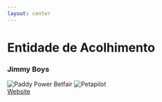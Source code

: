 ```yaml
---
layout: center
---
```


<JimmyBoysLogo class="w-100px mb-4 inline-flex" />

<h1 class="font-300 no-mb">Entidade de Acolhimento</h1>
<h3 class="font-bold-force text-altBlue dark:text-current">Jimmy Boys</h3>
<div class="my-10 grid grid-cols-3 gap-2 w-max items-center">
<v-clicks>
<KuantoKustaLogo class="w-75px" />
<img src="/media/projects/paddypower.png" alt="Paddy Power Betfair" class="w-75px" />
<img src="/media/projects/petapilot.png" alt="Petapilot" class="w-75px" />
</v-clicks>
</div>

<a v-click="4" href="https://jimmyboys.pt" target="_blank" class="mt-4 inline-flex items-center text-xs gap-1 w-auto">
<akar-icons:link-on class="inline" /> Website
</a>